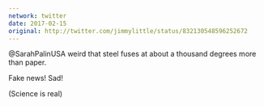 ```yaml
---
network: twitter
date: 2017-02-15
original: http://twitter.com/jimmylittle/status/832130548596252672
---
```

@SarahPalinUSA weird that steel fuses at about a thousand degrees more than paper. 

Fake news!  Sad! 

(Science is real) 

